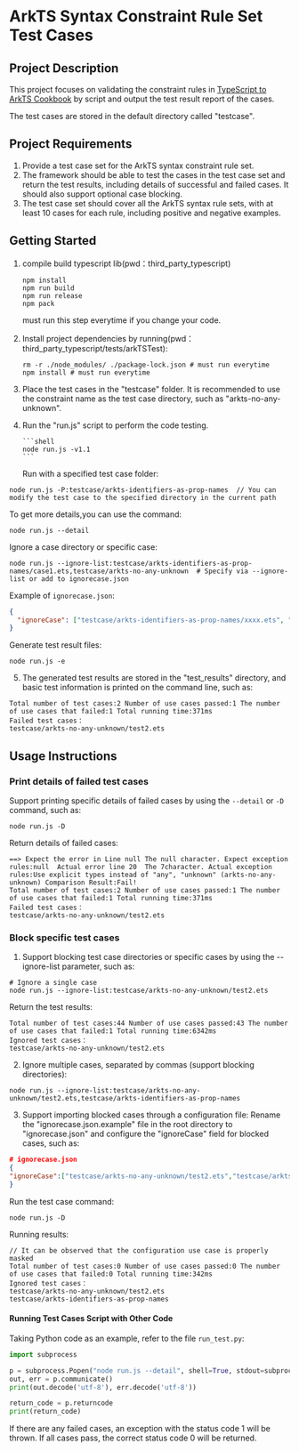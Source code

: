 # ArkTS Syntax Constraint Rule Set Test Cases

## Project Description

This project focuses on validating the constraint rules in [TypeScript to ArkTS Cookbook](https://gitee.com/openharmony/docs/blob/master/en/application-dev/quick-start/typescript-to-arkts-migration-guide.md) by script and output the test result report of the cases.

The test cases are stored in the default directory called "testcase".

## Project Requirements

1. Provide a test case set for the ArkTS syntax constraint rule set.
2. The framework should be able to test the cases in the test case set and return the test results, including details of successful and failed cases. It should also support optional case blocking.
3. The test case set should cover all the ArkTS syntax rule sets, with at least 10 cases for each rule, including positive and negative examples.

## Getting Started

1.  compile build typescript lib(pwd：third_party_typescript)

    ```shell
    npm install
    npm run build
    npm run release
    npm pack
    ```

    must run this step everytime if you change your code.

2.  Install project dependencies by running(pwd：third_party_typescript/tests/arkTSTest):
    ```shell
    rm -r ./node_modules/ ./package-lock.json # must run everytime
    npm install # must run everytime
    ```
3.  Place the test cases in the "testcase" folder. It is recommended to use the constraint name as the test case directory, such as "arkts-no-any-unknown".
4.  Run the "run.js" script to perform the code testing.

        ```shell
        node run.js -v1.1
        ```

    Run with a specified test case folder:

```shell
node run.js -P:testcase/arkts-identifiers-as-prop-names  // You can modify the test case to the specified directory in the current path
```

To get more details,you can use the command:

```shell
node run.js --detail
```

Ignore a case directory or specific case:

```shell
node run.js --ignore-list:testcase/arkts-identifiers-as-prop-names/case1.ets,testcase/arkts-no-any-unknown  # Specify via --ignore-list or add to ignorecase.json
```

Example of `ignorecase.json`:

```json
{
  "ignoreCase": ["testcase/arkts-identifiers-as-prop-names/xxxx.ets", "testcase/arkts-no-any-unknown"]
}
```

Generate test result files:

```shell
node run.js -e
```

5. The generated test results are stored in the "test_results" directory, and basic test information is printed on the command line, such as:

```plain
Total number of test cases:2 Number of use cases passed:1 The number of use cases that failed:1 Total running time:371ms
Failed test cases：
testcase/arkts-no-any-unknown/test2.ets
```

## Usage Instructions

### Print details of failed test cases

Support printing specific details of failed cases by using the `--detail` or `-D` command, such as:

```shell
node run.js -D
```

Return details of failed cases:

```plain
==> Expect the error in Line null The null character. Expect exception rules:null  Actual error line 20  The 7character. Actual exception rules:Use explicit types instead of "any", "unknown" (arkts-no-any-unknown) Comparison Result:Fail!
Total number of test cases:2 Number of use cases passed:1 The number of use cases that failed:1 Total running time:371ms
Failed test cases：
testcase/arkts-no-any-unknown/test2.ets
```

### Block specific test cases

1. Support blocking test case directories or specific cases by using the --ignore-list parameter, such as:

```shell
# Ignore a single case
node run.js --ignore-list:testcase/arkts-no-any-unknown/test2.ets
```

Return the test results:

```
Total number of test cases:44 Number of use cases passed:43 The number of use cases that failed:1 Total running time:6342ms
Ignored test cases：
testcase/arkts-no-any-unknown/test2.ets
```

2. Ignore multiple cases, separated by commas (support blocking directories):

```shell
node run.js --ignore-list:testcase/arkts-no-any-unknown/test2.ets,testcase/arkts-identifiers-as-prop-names
```

3. Support importing blocked cases through a configuration file:
   Rename the "ignorecase.json.example" file in the root directory to "ignorecase.json" and configure the "ignoreCase" field for blocked cases, such as:

```json
# ignorecase.json
{
"ignoreCase":["testcase/arkts-no-any-unknown/test2.ets","testcase/arkts-identifiers-as-prop-names"]
}
```

Run the test case command:

```shell
node run.js -D
```

Running results:

```plain
// It can be observed that the configuration use case is properly masked
Total number of test cases:0 Number of use cases passed:0 The number of use cases that failed:0 Total running time:342ms
Ignored test cases：
testcase/arkts-no-any-unknown/test2.ets
testcase/arkts-identifiers-as-prop-names
```

#### Running Test Cases Script with Other Code

Taking Python code as an example, refer to the file `run_test.py`:

```python
import subprocess

p = subprocess.Popen("node run.js --detail", shell=True, stdout=subprocess.PIPE, stderr=subprocess.PIPE)
out, err = p.communicate()
print(out.decode('utf-8'), err.decode('utf-8'))

return_code = p.returncode
print(return_code)
```

If there are any failed cases, an exception with the status code 1 will be thrown. If all cases pass, the correct status code 0 will be returned.
